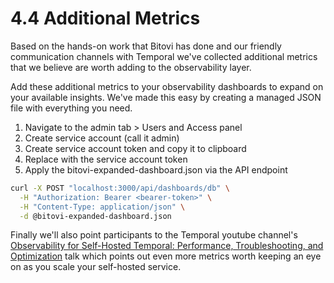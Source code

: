# 4.4 Additional Metrics
Based on the hands-on work that Bitovi has done and our friendly communication channels with Temporal we've collected additional metrics that we believe are worth adding to the observability layer.

Add these additional metrics to your observability dashboards to expand on your available insights. We've made this easy by creating a managed JSON file with everything you need.

1. Navigate to the admin tab > Users and Access panel
2. Create service account (call it admin)
3. Create service account token and copy it to clipboard
4. Replace <bearer-token> with the service account token
5. Apply the bitovi-expanded-dashboard.json via the API endpoint

```bash
curl -X POST "localhost:3000/api/dashboards/db" \
  -H "Authorization: Bearer <bearer-token>" \
  -H "Content-Type: application/json" \
  -d @bitovi-expanded-dashboard.json
```

Finally we'll also point participants to the Temporal youtube channel's [Observability for Self-Hosted Temporal: Performance, Troubleshooting, and Optimization](https://www.youtube.com/watch?v=HkcXlfrzu6U) talk which points out even more metrics worth keeping an eye on as you scale your self-hosted service.

